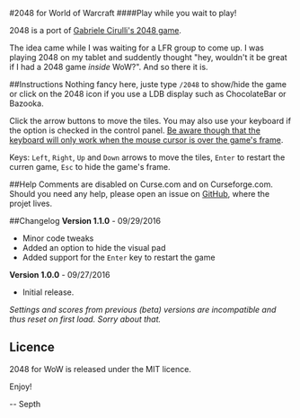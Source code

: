 #2048 for World of Warcraft
####Play while you wait to play!


2048 is a port of [Gabriele Cirulli's 2048 game](http://gabrielecirulli.github.io/2048/).

The idea came while I was waiting for a LFR group to come up. I was playing 2048 on my tablet and suddently thought "hey, wouldn't it be great if I had a 2048 game *inside* WoW?". And so there it is.


##Instructions
Nothing fancy here, juste type `/2048` to show/hide the game or click on the 2048 icon if you use a LDB display such as ChocolateBar or Bazooka.

Click the arrow buttons to move the tiles. You may also use your keyboard if the option is checked in the control panel. <u>Be aware though that the keyboard will only work when the mouse cursor is over the game's frame</u>.

Keys: `Left`, `Right`, `Up` and `Down` arrows to move the tiles, `Enter` to restart the curren game, `Esc` to hide the game's frame.


##Help
Comments are disabled on Curse.com and on Curseforge.com. Should you need any help, please open an issue on [GitHub](https://github.com/Septh/WoW-2048 "GitHub repository"), where the projet lives.


##Changelog
**Version 1.1.0** - 09/29/2016

* Minor code tweaks
* Added an option to hide the visual pad
* Added support for the `Enter` key to restart the game


**Version 1.0.0** - 09/27/2016

* Initial release.

*Settings and scores from previous (beta) versions are incompatible and thus reset on first load. Sorry about that.*


## Licence
2048 for WoW is released under the MIT licence.

Enjoy!

-- Septh
